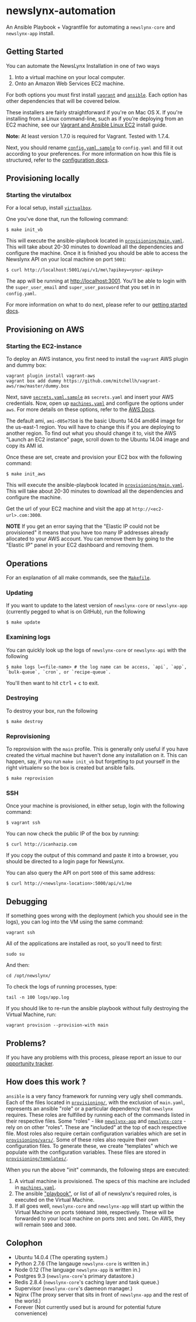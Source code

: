 newslynx-automation
===================

An Ansible Playbook + Vagrantfile for automating a `newslynx-core` and `newslynx-app` install.

## Getting Started

You can automate the NewsLynx Installation in one of two ways

1. Into a virtual machine on your local computer.
2. Onto an Amazon Web Services EC2 machine.

For both options you must first install [`vagrant`](https://www.vagrantup.com/) and [`ansible`](http://docs.ansible.com/). Each option has other dependencies that will be covered below.

These installers are fairly straightforward if you're on Mac OS X. If you're installing from a Linux command-line, such as if you're deploying from an EC2 machine, see our [Vagrant and Ansible Linux EC2](EC2-LINUX-INSTALL-GUIDE.md) install guide.

**Note:** At least version 1.7.0 is required for Vagrant. Tested with 1.7.4.

Next, you should rename [`config.yaml.sample`](config.yaml.sample) to `config.yaml` and fill it out according to your preferences.  For more information on how this file is structured, refer to the [configuration docs](http://newslynx.readthedocs.org/en/latest/config.html).

## Provisioning locally 

### Starting the virutalbox

For a local setup, install [`virtualbox`](https://www.virtualbox.org/wiki/Downloads).

One you've done that, run the following command:

```shell
$ make init_vb
``` 

This will execute the ansible-playbook located in [`provisioning/main.yaml`](provisioning/main.yaml). This will take about 20-30 minutes to download all the dependencies and configure the machine.  Once it is finished you should be able to access the Newslynx API on your local machine on port `5001`:

```shell
$ curl http://localhost:5001/api/v1/me\?apikey=<your-apikey>
```

The app will be running at [http://localhost:3001](http://localhost:3001).  You'll be able to login with the `super_user_email` and `super_user_password` that you set in in `config.yaml`.

For more information on what to do next, please refer to our [getting started docs](http://newslynx.readthedocs.org/en/latest/starting-the-api-and-app.html).

## Provisioning on AWS 

### Starting the EC2-instance

To deploy an AWS instance, you first need to install the `vagrant` AWS plugin and dummy box:

```
vagrant plugin install vagrant-aws
vagrant box add dummy https://github.com/mitchellh/vagrant-aws/raw/master/dummy.box
```

Next, save [`secrets.yaml.sample`](secrets.yaml.sample) as `secrets.yaml` and insert your AWS credentials. Now, open up [`machines.yaml`](machines.yaml) and configure the options under `aws`. For more details on these options, refer to the [AWS Docs](http://docs.aws.amazon.com/AWSEC2/latest/UserGuide/concepts.html). 

The default ami, `ami-d05e75b8` is the basic Ubuntu 14.04 amd64 image for the us-east-1 region. You will have to change this if you are deploying to another region. To find out what you should change it to, visit the AWS "Launch an EC2 instance" page, scroll down to the Ubuntu 14.04 image and copy its AMI id. 

Once these are set, create and provision your EC2 box with the following command:

```shell
$ make init_aws
````

This will execute the ansible-playbook located in [`provisioning/main.yaml`](provisioning/main.yaml). This will take about 20-30 minutes to download all the dependencies and configure the machine.

Get the url of your EC2 machine and visit the app at `http://<ec2-url>.com:3000`.

**NOTE** If you get an error saying that the "Elastic IP could not be provisioned" it means that you have too many IP addresses already allocated to your AWS account. You can remove them by going to the "Elastic IP" panel in your EC2 dashboard and removing them.

## Operations

For an explanation of all make commands, see the [`Makefile`](Makefile).

### Updating

If you want to update to the latest version of `newslynx-core` or `newslynx-app` (currently pegged to what is on GitHub), run the following

````shell
$ make update
```` 

### Examining logs

You can quickly look up the logs of `newslynx-core` or `newslynx-api` with the following

````shell
$ make logs l=<file-name> # the log name can be access, `api`, `app`, `bulk-queue`, `cron`, or `recipe-queue`.
````

You'll then want to hit <kbd>ctrl</kbd> + <kbd>c</kbd> to exit.

### Destroying

To destroy your box, run the following

````shell
$ make destroy
````

### Reprovisioning

To reprovision with the `main` profile. This is generally only useful if you have created the virtual machine but haven't done any installation on it. This can happen, say, if you run `make init_vb` but forgetting to put yourself in the right virtualenv so the box is created but ansible fails.

````shell
$ make reprovision
````

### SSH

Once your machine is provisioned, in either setup, login with the following command:

```
$ vagrant ssh
```

You can now check the public IP of the box by running:

```
$ curl http://icanhazip.com
```

If you copy the output of this command and paste it into a browser, you should be directed to a login page for NewsLynx. 

You can also query the API on port `5000` of this same address:

```
$ curl http://<newslynx-location>:5000/api/v1/me 
```

## Debugging 

If something goes wrong with the deployment (which you should see in the logs), you can log into the VM using the same command:

```
vagrant ssh
```

All of the applications are installed as root, so you'll need to first:

```
sudo su
```

And then:

```
cd /opt/newslynx/
```

To check the logs of running processes, type:

```
tail -n 100 logs/app.log
```

If you should like to re-run the ansible playbook without fully destroying the Virtual Machine, run:

```
vagrant provision --provision-with main
```

## Problems?

If you have any problems with this process, please report an issue to our [opportunity tracker](https://github.com/newslynx/opportunities/issues).


## How does this work ?

`ansible` is a very fancy framework for running very ugly shell commands.  Each of the files located in [`provisioning/`](provisioning/), with the exclusion of `main.yaml`, represents an ansible "role" or a particular dependency that `newslynx` requires. These roles are fulfilled by running each of the commands listed in their respective files. Some "roles" - like [`newslynx-app`](provisioning/newslynx-app.yaml) and [`newslynx-core`](provisioning/newslynx-core.yaml) - rely on on other "roles".  These are "included" at the top of each respective file.  Most roles also require certain configuration variables which are set in [`provisioning/vars/`](provisioning/vars/).  Some of these roles also require their own configuration files.  To generate these, we create "templates" which we populate with the configuration variables.  These files are stored in [`provisioning/templates/`](provisioning/templates).

When you run the above "init" commands, the following steps are executed:

1. A virtual machine is provisioned. The specs of this machine are included in [`machines.yaml`](machines.yaml).
2. The ansible ["playbook"](provisioning/main.yaml), or list of all of newslynx's required roles, is executed on the Virtual Machine.
3. If all goes well, `newslynx-core` and `newslynx-app` will start up within the Virtual Machine on ports `5000`and `3000`, respectively. These will be forwarded to your local machine on ports `3001` and `5001`. On AWS, they will remain `5000` and `3000`.

## Colophon

- Ubuntu 14.0.4 (The operating system.)
- Python 2.7.6 (The langauge `newslynx-core` is written in.)
- Node 0.12 (The language `newslynx-app` is written in.)
- Postgres 9.3 (`newslynx-core`'s primary datastore.)
- Redis 2.8.4 (`newslynx-core`'s caching layer and task queue.)
- Supervisor (`newslynx-core`'s daemeon manager.)
- Nginx (The proxy server that sits in front of `newslynx-app` and the rest of the world.)
- Forever (Not currently used but is around for potential future convenience)

